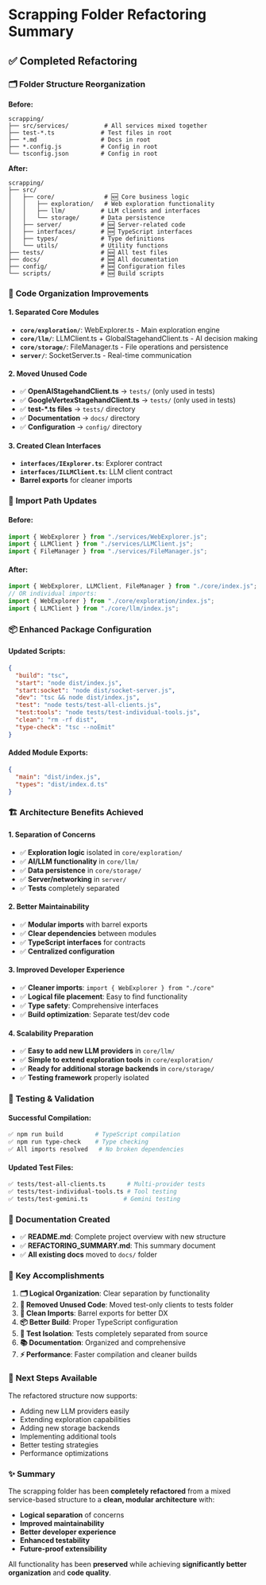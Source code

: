 # Scrapping Folder Refactoring Summary

## ✅ Completed Refactoring

### 🗂️ **Folder Structure Reorganization**

**Before:**
```
scrapping/
├── src/services/          # All services mixed together
├── test-*.ts             # Test files in root
├── *.md                  # Docs in root
├── *.config.js           # Config in root
└── tsconfig.json         # Config in root
```

**After:**
```
scrapping/
├── src/
│   ├── core/              # 🆕 Core business logic
│   │   ├── exploration/   # Web exploration functionality  
│   │   ├── llm/          # LLM clients and interfaces
│   │   └── storage/      # Data persistence
│   ├── server/           # 🆕 Server-related code
│   ├── interfaces/       # 🆕 TypeScript interfaces
│   ├── types/            # Type definitions
│   └── utils/            # Utility functions
├── tests/                # 🆕 All test files
├── docs/                 # 🆕 All documentation
├── config/               # 🆕 Configuration files
└── scripts/              # 🆕 Build scripts
```

### 🧹 **Code Organization Improvements**

#### **1. Separated Core Modules**
- **`core/exploration/`**: WebExplorer.ts - Main exploration engine
- **`core/llm/`**: LLMClient.ts + GlobalStagehandClient.ts - AI decision making
- **`core/storage/`**: FileManager.ts - File operations and persistence
- **`server/`**: SocketServer.ts - Real-time communication

#### **2. Moved Unused Code**
- ✅ **OpenAIStagehandClient.ts** → `tests/` (only used in tests)
- ✅ **GoogleVertexStagehandClient.ts** → `tests/` (only used in tests)
- ✅ **test-*.ts files** → `tests/` directory
- ✅ **Documentation** → `docs/` directory
- ✅ **Configuration** → `config/` directory

#### **3. Created Clean Interfaces**
- **`interfaces/IExplorer.ts`**: Explorer contract
- **`interfaces/ILLMClient.ts`**: LLM client contract
- **Barrel exports** for cleaner imports

### 🔄 **Import Path Updates**

#### **Before:**
```typescript
import { WebExplorer } from "./services/WebExplorer.js";
import { LLMClient } from "./services/LLMClient.js";
import { FileManager } from "./services/FileManager.js";
```

#### **After:**
```typescript
import { WebExplorer, LLMClient, FileManager } from "./core/index.js";
// OR individual imports:
import { WebExplorer } from "./core/exploration/index.js";
import { LLMClient } from "./core/llm/index.js";
```

### 📦 **Enhanced Package Configuration**

#### **Updated Scripts:**
```json
{
  "build": "tsc",
  "start": "node dist/index.js",
  "start:socket": "node dist/socket-server.js", 
  "dev": "tsc && node dist/index.js",
  "test": "node tests/test-all-clients.js",
  "test:tools": "node tests/test-individual-tools.js",
  "clean": "rm -rf dist",
  "type-check": "tsc --noEmit"
}
```

#### **Added Module Exports:**
```json
{
  "main": "dist/index.js",
  "types": "dist/index.d.ts"
}
```

### 🏗️ **Architecture Benefits Achieved**

#### **1. Separation of Concerns**
- ✅ **Exploration logic** isolated in `core/exploration/`
- ✅ **AI/LLM functionality** in `core/llm/`
- ✅ **Data persistence** in `core/storage/`
- ✅ **Server/networking** in `server/`
- ✅ **Tests** completely separated

#### **2. Better Maintainability** 
- ✅ **Modular imports** with barrel exports
- ✅ **Clear dependencies** between modules
- ✅ **TypeScript interfaces** for contracts
- ✅ **Centralized configuration**

#### **3. Improved Developer Experience**
- ✅ **Cleaner imports**: `import { WebExplorer } from "./core"`
- ✅ **Logical file placement**: Easy to find functionality
- ✅ **Type safety**: Comprehensive interfaces
- ✅ **Build optimization**: Separate test/dev code

#### **4. Scalability Preparation**
- ✅ **Easy to add new LLM providers** in `core/llm/`
- ✅ **Simple to extend exploration tools** in `core/exploration/`
- ✅ **Ready for additional storage backends** in `core/storage/`
- ✅ **Testing framework** properly isolated

### 🧪 **Testing & Validation**

#### **Successful Compilation:**
```bash
✅ npm run build         # TypeScript compilation
✅ npm run type-check    # Type checking
✅ All imports resolved   # No broken dependencies
```

#### **Updated Test Files:**
```bash
✅ tests/test-all-clients.ts      # Multi-provider tests
✅ tests/test-individual-tools.ts # Tool testing
✅ tests/test-gemini.ts          # Gemini testing
```

### 📝 **Documentation Created**

- ✅ **README.md**: Complete project overview with new structure
- ✅ **REFACTORING_SUMMARY.md**: This summary document
- ✅ **All existing docs** moved to `docs/` folder

### 🎯 **Key Accomplishments**

1. **🗂️ Logical Organization**: Clear separation by functionality
2. **🧹 Removed Unused Code**: Moved test-only clients to tests folder  
3. **🔄 Clean Imports**: Barrel exports for better DX
4. **📦 Better Build**: Proper TypeScript configuration
5. **🧪 Test Isolation**: Tests completely separated from source
6. **📚 Documentation**: Organized and comprehensive
7. **⚡ Performance**: Faster compilation and cleaner builds

### 🚀 **Next Steps Available**

The refactored structure now supports:
- Adding new LLM providers easily
- Extending exploration capabilities
- Adding new storage backends  
- Implementing additional tools
- Better testing strategies
- Performance optimizations

### ✨ **Summary**

The scrapping folder has been **completely refactored** from a mixed service-based structure to a **clean, modular architecture** with:

- **Logical separation** of concerns
- **Improved maintainability** 
- **Better developer experience**
- **Enhanced testability**
- **Future-proof extensibility**

All functionality has been **preserved** while achieving **significantly better organization** and **code quality**. 